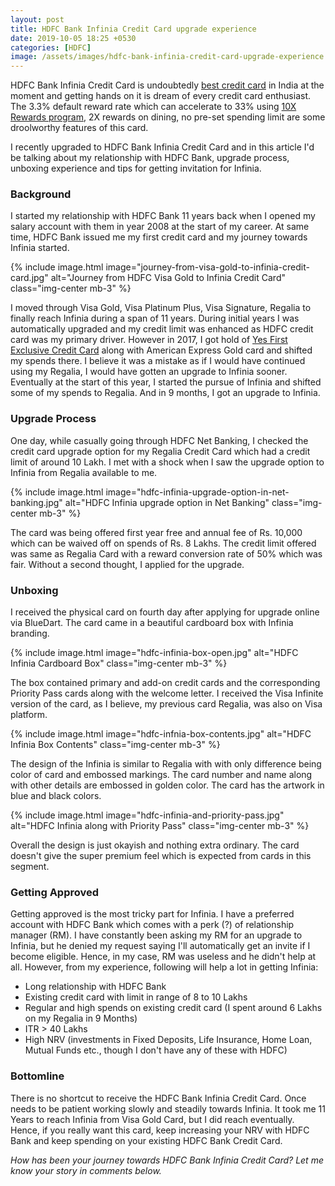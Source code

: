 ```yaml
---
layout: post
title: HDFC Bank Infinia Credit Card upgrade experience
date: 2019-10-05 18:25 +0530
categories: [HDFC]
image: /assets/images/hdfc-bank-infinia-credit-card-upgrade-experience.jpg
---
```


HDFC Bank Infinia Credit Card is undoubtedly [best credit card](/best-credit-cards-of-2019-in-india/) in India at the moment and getting hands on it is dream of every credit card enthusiast. The 3.3% default reward rate which can accelerate to 33% using [10X Rewards program](/hdfc-bank-credit-card-10x-rewards-september-2019-update/), 2X rewards on dining, no pre-set spending limit are some droolworthy features of this card.

I recently upgraded to HDFC Bank Infinia Credit Card and in this article I'd be talking about my relationship with HDFC Bank, upgrade process, unboxing experience and tips for getting invitation for Infinia.

### Background

I started my relationship with HDFC Bank 11 years back when I opened my salary account with them in year 2008 at the start of my career. At same time, HDFC Bank issued me my first credit card and my journey towards Infinia started.

{% include image.html image="journey-from-visa-gold-to-infinia-credit-card.jpg" alt="Journey from HDFC Visa Gold to Infinia Credit Card" class="img-center mb-3" %}

I moved through Visa Gold, Visa Platinum Plus, Visa Signature, Regalia to finally reach Infinia during a span of 11 years. During initial years I was automatically upgraded and my credit limit was enhanced as HDFC credit card was my primary driver. However in 2017, I got hold of [Yes First Exclusive Credit Card](/yes-first-exclusive-credit-card-review/) along with American Express Gold card and shifted my spends there. I believe it was a mistake as if I would have continued using my Regalia, I would have gotten an upgrade to Infinia sooner. Eventually at the start of this year, I started the pursue of Infinia and shifted some of my spends to Regalia. And in 9 months, I got an upgrade to Infinia.

### Upgrade Process

One day, while casually going through HDFC Net Banking, I checked the credit card upgrade option for my Regalia Credit Card which had a credit limit of around 10 Lakh. I met with a shock when I saw the upgrade option to Infinia from Regalia available to me.

{% include image.html image="hdfc-infinia-upgrade-option-in-net-banking.jpg" alt="HDFC Infinia upgrade option in Net Banking" class="img-center mb-3" %}

The card was being offered first year free and annual fee of Rs. 10,000 which can be waived off on spends of Rs. 8 Lakhs. The credit limit offered was same as Regalia Card with a reward conversion rate of 50% which was fair. Without a second thought, I applied for the upgrade.

### Unboxing

I received the physical card on fourth day after applying for upgrade online via BlueDart. The card came in a beautiful cardboard box with Infinia branding.

{% include image.html image="hdfc-infinia-box-open.jpg" alt="HDFC Infinia Cardboard Box" class="img-center mb-3" %}

The box contained primary and add-on credit cards and the corresponding Priority Pass cards along with the welcome letter. I received the Visa Infinite version of the card, as I believe, my previous card Regalia, was also on Visa platform.

{% include image.html image="hdfc-infnia-box-contents.jpg" alt="HDFC Infinia Box Contents" class="img-center mb-3" %}

The design of the Infinia is similar to Regalia with with only difference being color of card and embossed markings. The card number and name along with other details are embossed in golden color. The card has the artwork in blue and black colors.

{% include image.html image="hdfc-infinia-and-priority-pass.jpg" alt="HDFC Infinia along with Priority Pass" class="img-center mb-3" %}

Overall the design is just okayish and nothing extra ordinary. The card doesn't give the super premium feel which is expected from cards in this segment.

### Getting Approved

Getting approved is the most tricky part for Infinia. I have a preferred account with HDFC Bank which comes with a perk (?) of relationship manager (RM). I have constantly been asking my RM for an upgrade to Infinia, but he denied my request saying I'll automatically get an invite if I become eligible. Hence, in my case, RM was useless and he didn't help at all. However, from my experience, following will help a lot in getting Infinia:

- Long relationship with HDFC Bank
- Existing credit card with limit in range of 8 to 10 Lakhs
- Regular and high spends on existing credit card (I spent around 6 Lakhs on my Regalia in 9 Months)
- ITR > 40 Lakhs
- High NRV (investments in Fixed Deposits, Life Insurance, Home Loan, Mutual Funds etc., though I don't have any of these with HDFC)

### Bottomline

There is no shortcut to receive the HDFC Bank Infinia Credit Card. Once needs to be patient working slowly and steadily towards Infinia. It took me 11 Years to reach Infinia from Visa Gold Card, but I did reach eventually. Hence, if you really want this card, keep increasing your NRV with HDFC Bank and keep spending on your existing HDFC Bank Credit Card.

_How has been your journey towards HDFC Bank Infinia Credit Card? Let me know your story in comments below._
